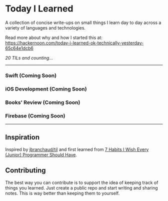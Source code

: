 ﻿# Today I Learned

A collection of concise write-ups on small things I learn day to day across a variety of languages and technologies.

Read more about why and how I started this at: https://hackernoon.com/today-i-learned-ok-technically-yesterday-65c64e1dcb6

_20 TILs and counting..._

---
### Swift (Coming Soon)

### iOS Development (Coming Soon)

### Books' Review (Coming Soon)

### Firebase (Coming Soon)

---
## Inspiration
Inspired by [jbranchaud/til](https://github.com/jbranchaud/til) and first
learned from
[7 Habits I Wish Every (Junior) Programmer Should Have](https://medium.com/@shekhargulati/7-habits-i-wish-every-junior-programmer-should-have-d0d6d8a972c9#.s4lq904g9).

## Contributing

The best way you can contribute is to support the idea of keeping track of things you learned. Just create a public repo and start writing and sharing notes. This is way better than keeping them to yourself.

